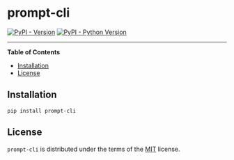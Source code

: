 # prompt-cli

[![PyPI - Version](https://img.shields.io/pypi/v/prompt-cli.svg)](https://pypi.org/project/prompt-cli)
[![PyPI - Python Version](https://img.shields.io/pypi/pyversions/prompt-cli.svg)](https://pypi.org/project/prompt-cli)

-----

**Table of Contents**

- [Installation](#installation)
- [License](#license)

## Installation

```console
pip install prompt-cli
```

## License

`prompt-cli` is distributed under the terms of the [MIT](https://spdx.org/licenses/MIT.html) license.
